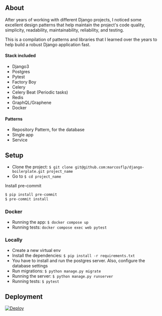 ## About

After years of working with different Django projects, I noticed some excellent design patterns that help maintain the project's code quality, simplicity, readability, maintainability, reliability, and testing.

This is a compilation of patterns and libraries that I learned over the years to help build a robust Django application fast.

#### Stack included

- Django3
- Postgres
- Pytest
- Factory Boy
- Celery
- Celery Beat (Periodic tasks)
- Redis
- GraphQL/Graphene
- Docker

#### Patterns

- Repository Pattern, for the database
- Single app
- Service


## Setup

- Clone the project: `$ git clone git@github.com:marcosflp/django-boilerplate.git project_name`
- Go to `$ cd project_name`

Install pre-commit
```sh
$ pip install pre-commit
$ pre-commit install
```


### Docker

- Running the app: `$ docker compose up`
- Running tests: `docker compose exec web pytest`

### Locally

- Create a new virtual env
- Install the dependencies: `$ pip install -r requirements.txt`
- You have to install and run the postgres server. Also, configure the database settings 
- Run migrations: `$ python manage.py migrate`
- Running the server: `$ python manage.py runserver`
- Running tests: `$ pytest`


## Deployment

[![Deploy](https://www.herokucdn.com/deploy/button.svg)](https://heroku.com/deploy)
